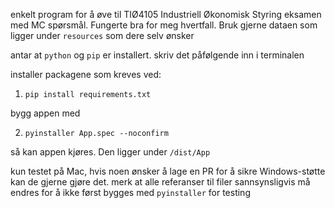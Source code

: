 enkelt program for å øve til TIØ4105 Industriell Økonomisk Styring eksamen med MC spørsmål. Fungerte bra for meg hvertfall. Bruk gjerne dataen som ligger under `resources` som dere selv ønsker

antar at `python` og `pip` er installert. skriv det påfølgende inn i terminalen

installer packagene som kreves ved:

1. ```pip install requirements.txt```

bygg appen med 

2. ```pyinstaller App.spec --noconfirm```

så kan appen kjøres. Den ligger under `/dist/App`

kun testet på Mac, hvis noen ønsker å lage en PR for å sikre Windows-støtte kan de gjerne gjøre det. 
merk at alle referanser til filer sannsynsligvis må endres for å ikke først bygges med `pyinstaller` for testing
